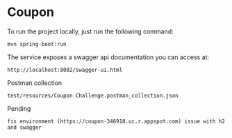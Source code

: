 # Coupon

To run the project locally, just run the following command:

    mvn spring-boot:run

The service exposes a swagger api documentation you can access at:

    http://localhost:8082/swagger-ui.html

Postman collection

    test/resources/Coupon Challenge.postman_collection.json
    
Pending

    fix environment (https://coupon-346918.uc.r.appspot.com) issue with h2 and swagger
